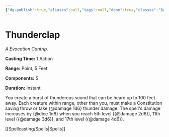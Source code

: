 ```yaml
---
{"dg-publish":true,"aliases":null,"tags":null,"done":true,"classes":"Bard, Druid, Sorcerer, Warlock, Wizard, Artificer,","spellLevel":0,"school":"Evocation","source":"XGE","permalink":"/spells/thunderclap/","dgHomeLink":false,"dgPassFrontmatter":true}
---
```


# Thunderclap
*A Evocation Cantrip.*

**Casting Time:** 1 Action

**Range:** Point, 5 Feet

**Components:** S 

**Duration:** Instant

You create a burst of thunderous sound that can be heard up to 100 feet away. Each creature within range, other than you, must make a Constitution saving throw or take {@damage 1d6} thunder damage.
The spell's damage increases by {@dice 1d6} when you reach 5th level ({@damage 2d6}), 11th level ({@damage 3d6}), and 17th level ({@damage 4d6}).

[[Spellcasting/Spells|Spells]]